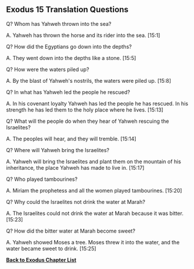 ## Exodus 15 Translation Questions ##

Q? Whom has Yahweh thrown into the sea?

A. Yahweh has thrown the horse and its rider into the sea. [15:1]

Q? How did the Egyptians go down into the depths?

A. They went down into the depths like a stone. [15:5]

Q? How were the waters piled up?

A. By the blast of Yahweh's nostrils, the waters were piled up. [15:8]

Q? In what has Yahweh led the people he rescued?

A. In his covenant loyalty Yahweh has led the people he has rescued. In his strength he has led them to the holy place where he lives. [15:13]

Q? What will the people do when they hear of Yahweh rescuing the Israelites?

A. The peoples will hear, and they will tremble. [15:14]

Q? Where will Yahweh bring the Israelites?

A. Yahweh will bring the Israelites and plant them on the mountain of his inheritance, the place Yahweh has made to live in. [15:17]

Q? Who played tambourines?

A. Miriam the prophetess and all the women played tambourines. [15:20]

Q? Why could the Israelites not drink the water at Marah?

A. The Israelites could not drink the water at Marah because it was bitter. [15:23]

Q? How did the bitter water at Marah become sweet?

A. Yahweh showed Moses a tree. Moses threw it into the water, and the water became sweet to drink. [15:25]

__[Back to Exodus Chapter List](./)__

